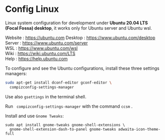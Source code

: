 # Config Linux

Linux system configuration for development under **Ubuntu 20.04 LTS (Focal Fossa) desktop**, it works only for Ubuntu server and Ubuntu wsl.  

Website : https://ubuntu.com
Desktop : https://www.ubuntu.com/desktop  
Server  : https://www.ubuntu.com/server  
WSL     : https://www.ubuntu.com/wsl  
Wiki    : https://wiki.ubuntu.com/LTS  
Help    : https://help.ubuntu.com  

To configure and see the Ubuntu configurations, install these three settings managers:

~~~ bash
sudo apt-get install dconf-editor gconf-editor \
  compizconfig-settings-manager
~~~

Use also `gsettings` in the terminal shell.  

Run ` compizconfig-settings-manager` with the command `ccsm` .

Install and use `Gnome Tweaks`:

```
sudo apt install gnome-tweaks gnome-shell-extensions \
  gnome-shell-extension-dash-to-panel gnome-tweaks adwaita-icon-theme-full
```
